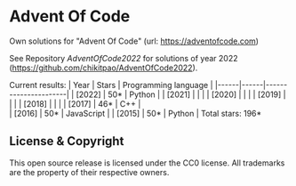 Advent Of Code
===

Own solutions for "Advent Of Code" (url: https://adventofcode.com)

See Repository *AdventOfCode2022* for solutions of year 2022 (https://github.com/chikitpao/AdventOfCode2022).

Current results:
| Year | Stars | Programming language |
|------|------|----------------------|
| \[2022\] | 50\* | Python |
| \[2021\] |  |  |
| \[2020\] |  |  |
| \[2019\] |  |  |
| \[2018\] |  |  |
| \[2017\] | 46\* | C++ |  
| \[2016\] | 50\* | JavaScript |
| \[2015\] | 50\* | Python |
Total stars: 196\*

License & Copyright
-------------------
This open source release is licensed under the CC0 license. All trademarks are the property of their respective owners.
